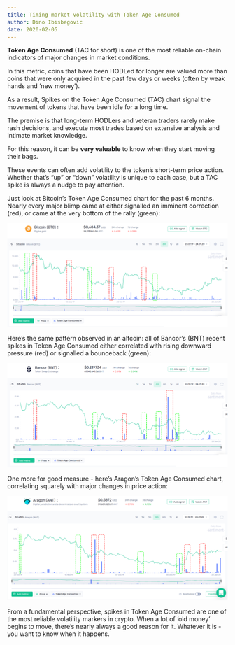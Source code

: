 ```yaml
---
title: Timing market volatility with Token Age Consumed
author: Dino Ibisbegovic
date: 2020-02-05
---
```


**Token Age Consumed** (TAC for short) is one of the most reliable on-chain indicators of major changes in market conditions.

In this metric, coins that have been HODLed for longer are valued more than coins that were only acquired in the past few days or weeks (often by weak hands and ‘new money’).

As a result, Spikes on the Token Age Consumed (TAC) chart signal the movement of tokens that have been idle for a long time.

The premise is that long-term HODLers and veteran traders rarely make rash decisions, and execute most trades based on extensive analysis and intimate market knowledge.

For this reason, it can be **very valuable** to know when they start moving their bags.

These events can often add volatility to the token’s short-term price action. Whether that’s “up” or “down” volatility is unique to each case, but a TAC spike is always a nudge to pay attention.

Just look at Bitcoin’s Token Age Consumed chart for the past 6 months. Nearly every major blimp came at either signalled an imminent correction (red), or came at the very bottom of the rally (green):

![](image3.png)

Here’s the same pattern observed in an altcoin: all of Bancor’s (BNT) recent spikes in Token Age Consumed either correlated with rising downward pressure (red) or signalled a bounceback (green):


![](image2.png)


One more for good measure - here’s Aragon’s Token Age Consumed chart, correlating squarely with major changes in price action:

![](image1.png)


From a fundamental perspective, spikes in Token Age Consumed are one of the most reliable volatility markers in crypto. When a lot of ‘old money’ begins to move, there’s nearly always a good reason for it. Whatever it is - you want to know when it happens.
